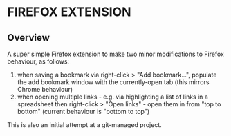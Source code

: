 # **FIREFOX EXTENSION**

## **Overview**
A super simple Firefox extension to make two minor modifications to Firefox behaviour, as follows:
1. when saving a bookmark via right-click > "Add bookmark...", populate the add bookmark window with the currently-open tab (this mirrors Chrome behaviour)
2. when opening multiple links - e.g. via highlighting a list of links in a spreadsheet then right-click > "Open links" - open them in from "top to bottom" (current behaviour is "bottom to top")

This is also an initial attempt at a git-managed project.
